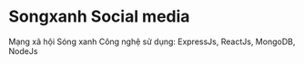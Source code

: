 # Songxanh Social media
Mạng xã hội Sóng xanh
Công nghệ sử dụng: ExpressJs, ReactJs, MongoDB, NodeJs
